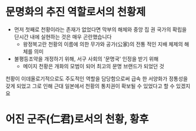 # 문명화의 추진 역할로서의 천황제
- 먼저 첫째로 천황이라는 존재가 없었다면 막부의 해체와 중앙 집 권 국가의 확립을 단시간 내에 실현하는 것은 매우 곤란했습니다
	- 왕정복고란 천황의 이름에 의한 무가와 공가(公家)의 전통 적인 지배 체제의 해체를 의미
- 불평등조약을 개정하기 위해, 서구 사회의 '문명국' 인정을 받기 위해
	- 메이지 천황은 개화의 모범이 되어 최고의 문명 브랜드가 되었던 것

천황이 이데올로기적으로도 주도적인 역할을 담당함으로써 급속 한 서양화가 정통성을 갖게 되었고 그로 인해 근대 일본에서 천황의 통치권이 확보될 수 있었다고 할 수 있겠지요
# 어진 군주(仁君)로서의 천황, 황후

